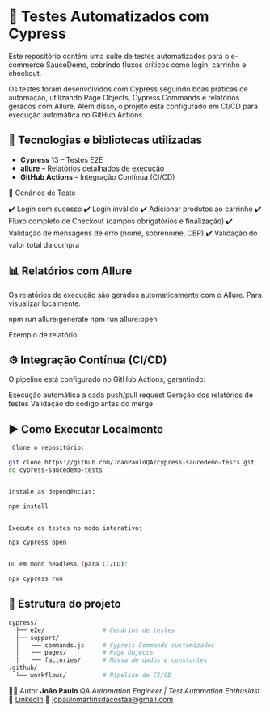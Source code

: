 # 🧪 Testes Automatizados com Cypress

Este repositório contém uma suíte de testes automatizados para o e-commerce SauceDemo, cobrindo fluxos críticos como login, carrinho e checkout.

Os testes foram desenvolvidos com Cypress seguindo boas práticas de automação, utilizando Page Objects, Cypress Commands e relatórios gerados com Allure.
Além disso, o projeto está configurado em CI/CD para execução automática no GitHub Actions.

## 🚀 Tecnologias e bibliotecas utilizadas
- **Cypress** 13 – Testes E2E 
- **allure** – Relatórios detalhados de execução
- **GitHub Actions** – Integração Contínua (CI/CD)

📌 Cenários de Teste

✔️ Login com sucesso
✔️ Login inválido
✔️ Adicionar produtos ao carrinho
✔️ Fluxo completo de Checkout (campos obrigatórios e finalização)
✔️ Validação de mensagens de erro (nome, sobrenome, CEP)
✔️ Validação do valor total da compra

## 📊 Relatórios com Allure

Os relatórios de execução são gerados automaticamente com o Allure.
Para visualizar localmente:

npm run allure:generate
npm run allure:open


Exemplo de relatório:

## ⚙️ Integração Contínua (CI/CD)

O pipeline está configurado no GitHub Actions, garantindo:

Execução automática a cada push/pull request
Geração dos relatórios de testes
Validação do código antes do merge


## ▶️ Como Executar Localmente
```bash
 Clone o repositório:

git clone https://github.com/JoaoPauloQA/cypress-saucedemo-tests.git
cd cypress-saucedemo-tests


Instale as dependências:

npm install


Execute os testes no modo interativo:

npx cypress open


Ou em modo headless (para CI/CD):

npx cypress run

```
## 📁 Estrutura do projeto

```bash
cypress/
  ├── e2e/                # Cenários de testes
  ├── support/
  │   ├── commands.js     # Cypress Commands customizados
  │   ├── pages/          # Page Objects
  │   └── factories/      # Massa de dados e constantes
.github/
  └── workflows/          # Pipeline de CI/CD


```

👨‍💻 Autor
**João Paulo** 
*QA Automation Engineer | Test Automation Enthusiast*
🔗 [LinkedIn](https://www.linkedin.com/in/jo%C3%A3o-paulo-6a1b3a207/)
📧 jopaulomartinsdacostaa@gmail.com


